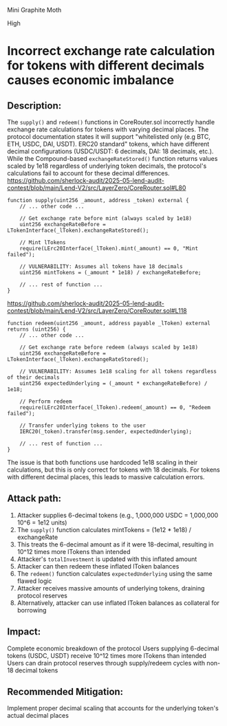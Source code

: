 Mini Graphite Moth

High

# Incorrect exchange rate calculation for tokens with different decimals causes economic imbalance

## Description:
The `supply()` and `redeem()` functions in CoreRouter.sol incorrectly handle exchange rate calculations for tokens with varying decimal places. The protocol documentation states it will support "whitelisted only (e.g BTC, ETH, USDC, DAI, USDT). ERC20 standard" tokens, which have different decimal configurations (USDC/USDT: 6 decimals, DAI: 18 decimals, etc.). While the Compound-based `exchangeRateStored()` function returns values scaled by 1e18 regardless of underlying token decimals, the protocol's calculations fail to account for these decimal differences.
https://github.com/sherlock-audit/2025-05-lend-audit-contest/blob/main/Lend-V2/src/LayerZero/CoreRouter.sol#L80
```solidity
function supply(uint256 _amount, address _token) external {
    // ... other code ...
    
    // Get exchange rate before mint (always scaled by 1e18)
    uint256 exchangeRateBefore = LTokenInterface(_lToken).exchangeRateStored();

    // Mint lTokens
    require(LErc20Interface(_lToken).mint(_amount) == 0, "Mint failed");

    // VULNERABILITY: Assumes all tokens have 18 decimals
    uint256 mintTokens = (_amount * 1e18) / exchangeRateBefore;
    
    // ... rest of function ...
}
```
https://github.com/sherlock-audit/2025-05-lend-audit-contest/blob/main/Lend-V2/src/LayerZero/CoreRouter.sol#L118
```solidity
function redeem(uint256 _amount, address payable _lToken) external returns (uint256) {
    // ... other code ...
    
    // Get exchange rate before redeem (always scaled by 1e18)
    uint256 exchangeRateBefore = LTokenInterface(_lToken).exchangeRateStored();

    // VULNERABILITY: Assumes 1e18 scaling for all tokens regardless of their decimals
    uint256 expectedUnderlying = (_amount * exchangeRateBefore) / 1e18;

    // Perform redeem
    require(LErc20Interface(_lToken).redeem(_amount) == 0, "Redeem failed");

    // Transfer underlying tokens to the user
    IERC20(_token).transfer(msg.sender, expectedUnderlying);
    
    // ... rest of function ...
}
```

The issue is that both functions use hardcoded 1e18 scaling in their calculations, but this is only correct for tokens with 18 decimals. For tokens with different decimal places, this leads to massive calculation errors.

## Attack path:
1. Attacker supplies 6-decimal tokens (e.g., 1,000,000 USDC = 1,000,000 10^6 = 1e12 units)
2. The `supply()` function calculates mintTokens = (1e12 * 1e18) / exchangeRate
3. This treats the 6-decimal amount as if it were 18-decimal, resulting in 10^12 times more lTokens than intended
4. Attacker's `totalInvestment` is updated with this inflated amount
5. Attacker can then redeem these inflated lToken balances
6. The `redeem()` function calculates `expectedUnderlying` using the same flawed logic
7. Attacker receives massive amounts of underlying tokens, draining protocol reserves
8. Alternatively, attacker can use inflated lToken balances as collateral for borrowing

## Impact:
Complete economic breakdown of the protocol
Users supplying 6-decimal tokens (USDC, USDT) receive 10^12 times more lTokens than intended
Users can drain protocol reserves through supply/redeem cycles with non-18 decimal tokens

## Recommended Mitigation:
Implement proper decimal scaling that accounts for the underlying token's actual decimal places

